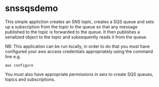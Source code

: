 # snssqsdemo

This simple appliction creates an SNS topic, creates a SQS queue and sets up a subscription from the topic to the queue so that any message published to the topic is forwarded to the queue.  It then publishes a serialized object to the topic and subsequently reads it from the queue.

NB: This application can be run locally, in order to do that you must have configured your aws access credentials appropriately using the command line e.g.

```shell
aws configure
```

You must also have appropriate permissions in aws to create SQS queues, topics and subscriptions.
